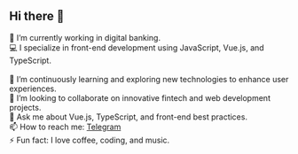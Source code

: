 ## Hi there 👋  
🔭 I’m currently working in digital banking.<br/>
💻 I specialize in front-end development using JavaScript, Vue.js, and TypeScript.<br/>  
🌱 I’m continuously learning and exploring new technologies to enhance user experiences. <br/> 
👯 I’m looking to collaborate on innovative fintech and web development projects.<br/>
💬 Ask me about Vue.js, TypeScript, and front-end best practices.<br/>
📫 How to reach me: [Telegram](https://t.me/S1eymom)<br/>
⚡ Fun fact: I love coffee, coding, and music.<br/>
